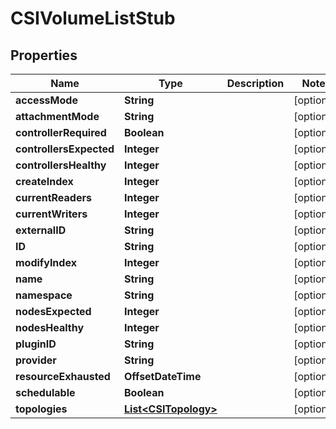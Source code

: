 

# CSIVolumeListStub


## Properties

Name | Type | Description | Notes
------------ | ------------- | ------------- | -------------
**accessMode** | **String** |  |  [optional]
**attachmentMode** | **String** |  |  [optional]
**controllerRequired** | **Boolean** |  |  [optional]
**controllersExpected** | **Integer** |  |  [optional]
**controllersHealthy** | **Integer** |  |  [optional]
**createIndex** | **Integer** |  |  [optional]
**currentReaders** | **Integer** |  |  [optional]
**currentWriters** | **Integer** |  |  [optional]
**externalID** | **String** |  |  [optional]
**ID** | **String** |  |  [optional]
**modifyIndex** | **Integer** |  |  [optional]
**name** | **String** |  |  [optional]
**namespace** | **String** |  |  [optional]
**nodesExpected** | **Integer** |  |  [optional]
**nodesHealthy** | **Integer** |  |  [optional]
**pluginID** | **String** |  |  [optional]
**provider** | **String** |  |  [optional]
**resourceExhausted** | **OffsetDateTime** |  |  [optional]
**schedulable** | **Boolean** |  |  [optional]
**topologies** | [**List&lt;CSITopology&gt;**](CSITopology.md) |  |  [optional]



